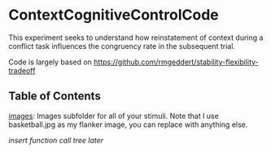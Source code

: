 # ContextCognitiveControlCode

This experiment seeks to understand how reinstatement of context during a conflict task influences the congruency rate in the subsequent trial.

Code is largely based on https://github.com/rmgeddert/stability-flexibility-tradeoff

## Table of Contents

[images](https://github.com/jimzhang629/contextFlanker/tree/main/images): Images subfolder for all of your stimuli. Note that I use basketball.jpg as my flanker image, you can replace with anything else.

*insert function call tree later*
